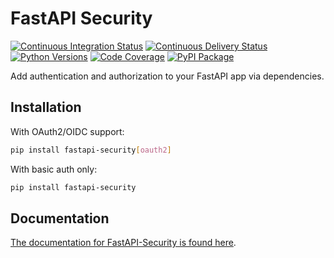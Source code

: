 # FastAPI Security

[![Continuous Integration Status](https://github.com/jacobsvante/fastapi-security/actions/workflows/ci.yml/badge.svg)](https://github.com/jacobsvante/fastapi-security/actions/workflows/ci.yml)
[![Continuous Delivery Status](https://github.com/jacobsvante/fastapi-security/actions/workflows/cd.yml/badge.svg)](https://github.com/jacobsvante/fastapi-security/actions/workflows/cd.yml)
[![Python Versions](https://img.shields.io/pypi/pyversions/fastapi-security.svg)](https://pypi.org/project/fastapi-security/)
[![Code Coverage](https://img.shields.io/codecov/c/github/jacobsvante/fastapi-security?color=%2334D058)](https://codecov.io/gh/jacobsvante/fastapi-security)
[![PyPI Package](https://img.shields.io/pypi/v/fastapi-security?color=%2334D058&label=pypi%20package)](https://pypi.org/project/fastapi-security)

Add authentication and authorization to your FastAPI app via dependencies.

## Installation

With OAuth2/OIDC support:

```bash
pip install fastapi-security[oauth2]
```

With basic auth only:

```bash
pip install fastapi-security
```

## Documentation

[The documentation for FastAPI-Security is found here](https://jacobsvante.github.io/fastapi-security/).
